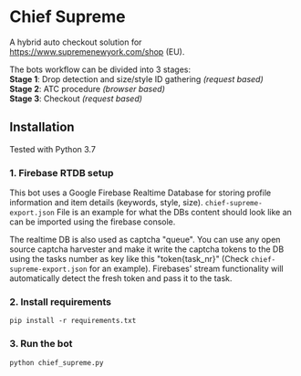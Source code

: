 # Chief Supreme
A hybrid auto checkout solution for https://www.supremenewyork.com/shop (EU).

The bots workflow can be divided into 3 stages:  
**Stage 1**: Drop detection and size/style ID gathering _(request based)_  
**Stage 2**: ATC procedure                              _(browser based)_  
**Stage 3**: Checkout                                   _(request based)_  

## Installation

Tested with Python 3.7  

### 1. Firebase RTDB setup

This bot uses a Google Firebase Realtime Database for storing profile information
and item details (keywords, style, size). `chief-supreme-export.json` File is an example
for what the DBs content should look like an can be imported using the firebase console.  

The realtime DB is also used as captcha "queue". You can use any open source captcha harvester
and make it write the captcha tokens to the DB using the tasks number as key like this "token{task_nr}"
(Check `chief-supreme-export.json` for an example). Firebases' stream functionality will automatically
detect the fresh token and pass it to the task.

### 2. Install requirements

`pip install -r requirements.txt`

### 3. Run the bot

`python chief_supreme.py`
